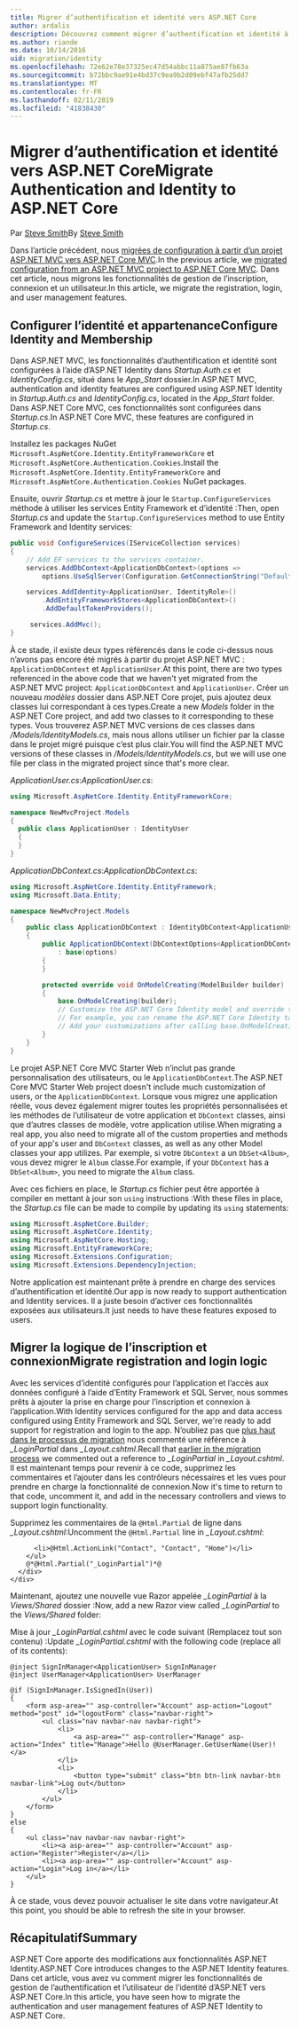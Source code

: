 ```yaml
---
title: Migrer d’authentification et identité vers ASP.NET Core
author: ardalis
description: Découvrez comment migrer d’authentification et identité à partir d’un projet ASP.NET MVC à un projet ASP.NET Core MVC.
ms.author: riande
ms.date: 10/14/2016
uid: migration/identity
ms.openlocfilehash: 72e62e78e37325ec47d54abbc11a875ae87fb63a
ms.sourcegitcommit: b72bbc9ae91e4bd37c9ea9b2d09ebf47afb25dd7
ms.translationtype: MT
ms.contentlocale: fr-FR
ms.lasthandoff: 02/11/2019
ms.locfileid: "41838430"
---
```

# <a name="migrate-authentication-and-identity-to-aspnet-core"></a><span data-ttu-id="7650a-103">Migrer d’authentification et identité vers ASP.NET Core</span><span class="sxs-lookup"><span data-stu-id="7650a-103">Migrate Authentication and Identity to ASP.NET Core</span></span>

<span data-ttu-id="7650a-104">Par [Steve Smith](https://ardalis.com/)</span><span class="sxs-lookup"><span data-stu-id="7650a-104">By [Steve Smith](https://ardalis.com/)</span></span>

<span data-ttu-id="7650a-105">Dans l’article précédent, nous [migrées de configuration à partir d’un projet ASP.NET MVC vers ASP.NET Core MVC](xref:migration/configuration).</span><span class="sxs-lookup"><span data-stu-id="7650a-105">In the previous article, we [migrated configuration from an ASP.NET MVC project to ASP.NET Core MVC](xref:migration/configuration).</span></span> <span data-ttu-id="7650a-106">Dans cet article, nous migrons les fonctionnalités de gestion de l’inscription, connexion et un utilisateur.</span><span class="sxs-lookup"><span data-stu-id="7650a-106">In this article, we migrate the registration, login, and user management features.</span></span>

## <a name="configure-identity-and-membership"></a><span data-ttu-id="7650a-107">Configurer l’identité et appartenance</span><span class="sxs-lookup"><span data-stu-id="7650a-107">Configure Identity and Membership</span></span>

<span data-ttu-id="7650a-108">Dans ASP.NET MVC, les fonctionnalités d’authentification et identité sont configurées à l’aide d’ASP.NET Identity dans *Startup.Auth.cs* et *IdentityConfig.cs*, situé dans le *App_Start* dossier.</span><span class="sxs-lookup"><span data-stu-id="7650a-108">In ASP.NET MVC, authentication and identity features are configured using ASP.NET Identity in *Startup.Auth.cs* and *IdentityConfig.cs*, located in the *App_Start* folder.</span></span> <span data-ttu-id="7650a-109">Dans ASP.NET Core MVC, ces fonctionnalités sont configurées dans *Startup.cs*.</span><span class="sxs-lookup"><span data-stu-id="7650a-109">In ASP.NET Core MVC, these features are configured in *Startup.cs*.</span></span>

<span data-ttu-id="7650a-110">Installez les packages NuGet `Microsoft.AspNetCore.Identity.EntityFrameworkCore` et `Microsoft.AspNetCore.Authentication.Cookies`.</span><span class="sxs-lookup"><span data-stu-id="7650a-110">Install the `Microsoft.AspNetCore.Identity.EntityFrameworkCore` and `Microsoft.AspNetCore.Authentication.Cookies` NuGet packages.</span></span>

<span data-ttu-id="7650a-111">Ensuite, ouvrir *Startup.cs* et mettre à jour le `Startup.ConfigureServices` méthode à utiliser les services Entity Framework et d’identité :</span><span class="sxs-lookup"><span data-stu-id="7650a-111">Then, open *Startup.cs* and update the `Startup.ConfigureServices` method to use Entity Framework and Identity services:</span></span>

```csharp
public void ConfigureServices(IServiceCollection services)
{
    // Add EF services to the services container.
    services.AddDbContext<ApplicationDbContext>(options =>
        options.UseSqlServer(Configuration.GetConnectionString("DefaultConnection")));

    services.AddIdentity<ApplicationUser, IdentityRole>()
        .AddEntityFrameworkStores<ApplicationDbContext>()
        .AddDefaultTokenProviders();

     services.AddMvc();
}
```

<span data-ttu-id="7650a-112">À ce stade, il existe deux types référencés dans le code ci-dessus nous n’avons pas encore été migrés à partir du projet ASP.NET MVC : `ApplicationDbContext` et `ApplicationUser`.</span><span class="sxs-lookup"><span data-stu-id="7650a-112">At this point, there are two types referenced in the above code that we haven't yet migrated from the ASP.NET MVC project: `ApplicationDbContext` and `ApplicationUser`.</span></span> <span data-ttu-id="7650a-113">Créer un nouveau *modèles* dossier dans ASP.NET Core projet, puis ajoutez deux classes lui correspondant à ces types.</span><span class="sxs-lookup"><span data-stu-id="7650a-113">Create a new *Models* folder in the ASP.NET Core project, and add two classes to it corresponding to these types.</span></span> <span data-ttu-id="7650a-114">Vous trouverez ASP.NET MVC versions de ces classes dans */Models/IdentityModels.cs*, mais nous allons utiliser un fichier par la classe dans le projet migré puisque c’est plus clair.</span><span class="sxs-lookup"><span data-stu-id="7650a-114">You will find the ASP.NET MVC versions of these classes in */Models/IdentityModels.cs*, but we will use one file per class in the migrated project since that's more clear.</span></span>

<span data-ttu-id="7650a-115">*ApplicationUser.cs*:</span><span class="sxs-lookup"><span data-stu-id="7650a-115">*ApplicationUser.cs*:</span></span>

```csharp
using Microsoft.AspNetCore.Identity.EntityFrameworkCore;

namespace NewMvcProject.Models
{
  public class ApplicationUser : IdentityUser
  {
  }
}
```

<span data-ttu-id="7650a-116">*ApplicationDbContext.cs*:</span><span class="sxs-lookup"><span data-stu-id="7650a-116">*ApplicationDbContext.cs*:</span></span>

```csharp
using Microsoft.AspNetCore.Identity.EntityFramework;
using Microsoft.Data.Entity;

namespace NewMvcProject.Models
{
    public class ApplicationDbContext : IdentityDbContext<ApplicationUser>
    {
        public ApplicationDbContext(DbContextOptions<ApplicationDbContext> options)
            : base(options)
        {
        }

        protected override void OnModelCreating(ModelBuilder builder)
        {
            base.OnModelCreating(builder);
            // Customize the ASP.NET Core Identity model and override the defaults if needed.
            // For example, you can rename the ASP.NET Core Identity table names and more.
            // Add your customizations after calling base.OnModelCreating(builder);
        }
    }
}
```

<span data-ttu-id="7650a-117">Le projet ASP.NET Core MVC Starter Web n’inclut pas grande personnalisation des utilisateurs, ou le `ApplicationDbContext`.</span><span class="sxs-lookup"><span data-stu-id="7650a-117">The ASP.NET Core MVC Starter Web project doesn't include much customization of users, or the `ApplicationDbContext`.</span></span> <span data-ttu-id="7650a-118">Lorsque vous migrez une application réelle, vous devez également migrer toutes les propriétés personnalisées et les méthodes de l’utilisateur de votre application et `DbContext` classes, ainsi que d’autres classes de modèle, votre application utilise.</span><span class="sxs-lookup"><span data-stu-id="7650a-118">When migrating a real app, you also need to migrate all of the custom properties and methods of your app's user and `DbContext` classes, as well as any other Model classes your app utilizes.</span></span> <span data-ttu-id="7650a-119">Par exemple, si votre `DbContext` a un `DbSet<Album>`, vous devez migrer le `Album` classe.</span><span class="sxs-lookup"><span data-stu-id="7650a-119">For example, if your `DbContext` has a `DbSet<Album>`, you need to migrate the `Album` class.</span></span>

<span data-ttu-id="7650a-120">Avec ces fichiers en place, le *Startup.cs* fichier peut être apportée à compiler en mettant à jour son `using` instructions :</span><span class="sxs-lookup"><span data-stu-id="7650a-120">With these files in place, the *Startup.cs* file can be made to compile by updating its `using` statements:</span></span>

```csharp
using Microsoft.AspNetCore.Builder;
using Microsoft.AspNetCore.Identity;
using Microsoft.AspNetCore.Hosting;
using Microsoft.EntityFrameworkCore;
using Microsoft.Extensions.Configuration;
using Microsoft.Extensions.DependencyInjection;
```

<span data-ttu-id="7650a-121">Notre application est maintenant prête à prendre en charge des services d’authentification et identité.</span><span class="sxs-lookup"><span data-stu-id="7650a-121">Our app is now ready to support authentication and Identity services.</span></span> <span data-ttu-id="7650a-122">Il a juste besoin d’activer ces fonctionnalités exposées aux utilisateurs.</span><span class="sxs-lookup"><span data-stu-id="7650a-122">It just needs to have these features exposed to users.</span></span>

## <a name="migrate-registration-and-login-logic"></a><span data-ttu-id="7650a-123">Migrer la logique de l’inscription et connexion</span><span class="sxs-lookup"><span data-stu-id="7650a-123">Migrate registration and login logic</span></span>

<span data-ttu-id="7650a-124">Avec les services d’identité configurés pour l’application et l’accès aux données configuré à l’aide d’Entity Framework et SQL Server, nous sommes prêts à ajouter la prise en charge pour l’inscription et connexion à l’application.</span><span class="sxs-lookup"><span data-stu-id="7650a-124">With Identity services configured for the app and data access configured using Entity Framework and SQL Server, we're ready to add support for registration and login to the app.</span></span> <span data-ttu-id="7650a-125">N’oubliez pas que [plus haut dans le processus de migration](xref:migration/mvc#migrate-the-layout-file) nous commenté une référence à *_LoginPartial* dans *_Layout.cshtml*.</span><span class="sxs-lookup"><span data-stu-id="7650a-125">Recall that [earlier in the migration process](xref:migration/mvc#migrate-the-layout-file) we commented out a reference to *_LoginPartial* in *_Layout.cshtml*.</span></span> <span data-ttu-id="7650a-126">Il est maintenant temps pour revenir à ce code, supprimez les commentaires et l’ajouter dans les contrôleurs nécessaires et les vues pour prendre en charge la fonctionnalité de connexion.</span><span class="sxs-lookup"><span data-stu-id="7650a-126">Now it's time to return to that code, uncomment it, and add in the necessary controllers and views to support login functionality.</span></span>

<span data-ttu-id="7650a-127">Supprimez les commentaires de la `@Html.Partial` de ligne dans *_Layout.cshtml*:</span><span class="sxs-lookup"><span data-stu-id="7650a-127">Uncomment the `@Html.Partial` line in *_Layout.cshtml*:</span></span>

```cshtml
      <li>@Html.ActionLink("Contact", "Contact", "Home")</li>
    </ul>
    @*@Html.Partial("_LoginPartial")*@
  </div>
</div>
```

<span data-ttu-id="7650a-128">Maintenant, ajoutez une nouvelle vue Razor appelée *_LoginPartial* à la *Views/Shared* dossier :</span><span class="sxs-lookup"><span data-stu-id="7650a-128">Now, add a new Razor view called *_LoginPartial* to the *Views/Shared* folder:</span></span>

<span data-ttu-id="7650a-129">Mise à jour *_LoginPartial.cshtml* avec le code suivant (Remplacez tout son contenu) :</span><span class="sxs-lookup"><span data-stu-id="7650a-129">Update *_LoginPartial.cshtml* with the following code (replace all of its contents):</span></span>

```cshtml
@inject SignInManager<ApplicationUser> SignInManager
@inject UserManager<ApplicationUser> UserManager

@if (SignInManager.IsSignedIn(User))
{
    <form asp-area="" asp-controller="Account" asp-action="Logout" method="post" id="logoutForm" class="navbar-right">
        <ul class="nav navbar-nav navbar-right">
            <li>
                <a asp-area="" asp-controller="Manage" asp-action="Index" title="Manage">Hello @UserManager.GetUserName(User)!</a>
            </li>
            <li>
                <button type="submit" class="btn btn-link navbar-btn navbar-link">Log out</button>
            </li>
        </ul>
    </form>
}
else
{
    <ul class="nav navbar-nav navbar-right">
        <li><a asp-area="" asp-controller="Account" asp-action="Register">Register</a></li>
        <li><a asp-area="" asp-controller="Account" asp-action="Login">Log in</a></li>
    </ul>
}
```

<span data-ttu-id="7650a-130">À ce stade, vous devez pouvoir actualiser le site dans votre navigateur.</span><span class="sxs-lookup"><span data-stu-id="7650a-130">At this point, you should be able to refresh the site in your browser.</span></span>

## <a name="summary"></a><span data-ttu-id="7650a-131">Récapitulatif</span><span class="sxs-lookup"><span data-stu-id="7650a-131">Summary</span></span>

<span data-ttu-id="7650a-132">ASP.NET Core apporte des modifications aux fonctionnalités ASP.NET Identity.</span><span class="sxs-lookup"><span data-stu-id="7650a-132">ASP.NET Core introduces changes to the ASP.NET Identity features.</span></span> <span data-ttu-id="7650a-133">Dans cet article, vous avez vu comment migrer les fonctionnalités de gestion de l’authentification et l’utilisateur de l’identité d’ASP.NET vers ASP.NET Core.</span><span class="sxs-lookup"><span data-stu-id="7650a-133">In this article, you have seen how to migrate the authentication and user management features of ASP.NET Identity to ASP.NET Core.</span></span>
